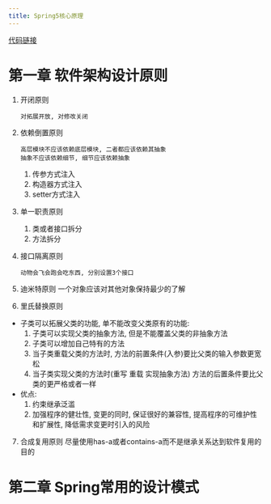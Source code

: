 ```yaml
---
title: Spring5核心原理
---
```

[代码链接](https://github.com/hmq201211/Spring5CorePrinciple)

# 第一章 软件架构设计原则
1. 开闭原则
               
       对拓展开放, 对修改关闭
2. 依赖倒置原则

       高层模块不应该依赖底层模块, 二者都应该依赖其抽象
       抽象不应该依赖细节, 细节应该依赖抽象
    1. 传参方式注入
    2. 构造器方式注入
    3. setter方式注入
3. 单一职责原则
    1. 类或者接口拆分
    2. 方法拆分
4. 接口隔离原则

       动物会飞会跑会吃东西, 分别设置3个接口
5. 迪米特原则 
一个对象应该对其他对象保持最少的了解
6. 里氏替换原则
+ 子类可以拓展父类的功能, 单不能改变父类原有的功能:
    1. 子类可以实现父类的抽象方法, 但是不能覆盖父类的非抽象方法
    2. 子类可以增加自己特有的方法
    3. 当子类重载父类的方法时, 方法的前置条件(入参)要比父类的输入参数更宽松
    4. 当子类实现父类的方法时(重写 重载 实现抽象方法) 方法的后置条件要比父类的更严格或者一样
+ 优点:
    1. 约束继承泛滥
    2. 加强程序的健壮性, 变更的同时, 保证很好的兼容性, 提高程序的可维护性和扩展性, 降低需求变更时引入的风险
7. 合成复用原则
尽量使用has-a或者contains-a而不是继承关系达到软件复用的目的
# 第二章 Spring常用的设计模式
